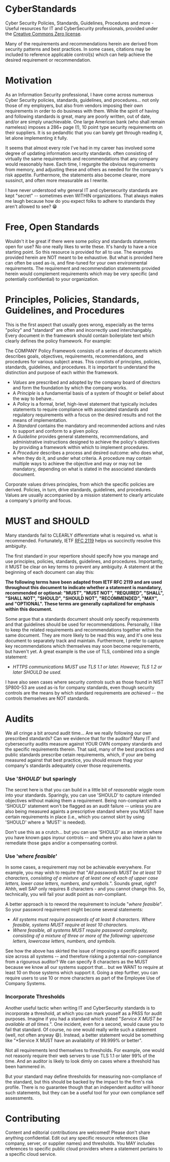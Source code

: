 # CyberStandards
Cyber Security Policies, Standards, Guidelines, Procedures and more - Useful resources for IT and CyberSecurity professionals,
provided under the [Creative Commons Zero license](https://en.wikipedia.org/wiki/Creative_Commons_license#Zero_/_public_domain). 

Many of the requirements and recommendations herein are derived from security patterns and best practices.
In some cases, citations may be included to reference applicable control(s) which can help achieve the desired requirement or recommendation.

# Motivation
As an Information Security professional, I have come across numerous Cyber Security policies, standards, guidelines, and procedures...
not only those of my employers, but also from vendors imposing their own requirements in order to do business with them.
While the spirit of having and following standards is great, many are poorly written, out of date, and/or are simply unachievable.
One large American bank (who shall remain nameless) imposes a 286+ page (!), 10 point type security requirements on their suppliers.
It is so pedandtic that you can barely get through reading it, let alone implementing it fully.

It seems that almost every role I've had in my career has involved some degree of updating information security standards.
often consisting of virtually the same requirements and recommendations that any company would reasonably have.
Each time, I regurgite the obvious requirements from memory, and adjusting these and others as needed for the company's risk appetite.
Furthermore, the statements also become clearer, more sussinct, and often more measurable as I rewrite.

I have never understood why general IT and cybersecurity standards are kept "secret" -- sometimes even WITHIN organizations.
That always makes me laugh because how do you expect folks to adhere to standards they aren't allowed to see? :grin:

# Free, Open Standards
Wouldn't it be great if there were some policy and standards statements open for use?  No one really likes to write these.
It's handy to have a nice starting point.  So this resource is provided for all to use. The examples provided herein are NOT
meant to be exhaustive. But what is provided here can often be used as-is, and fine-tuned for your own environmental requirements.
The requirement and recommendation statements provided herein would complement requirements which may be very specific
(and potentially confidential) to your organization.

# Principles, Policies, Standards, Guidelines, and Procedures
This is the first aspect that usually goes wrong, especially as the terms "policy" and "standard" are often and incorrectly used interchangably.
Every document in the framework should contain boilerplate text which clearly defines the policy framework. For example:

The COMPANY Policy Framework consists of a series of documents which describes goals, objectives, requirements, recommendations, and procedures for various subject areas. This constists of principles, policies, standards, guidelines, and procedures. It is important to understand the distinction and purpose of each within the framework.

* *Values* are prescribed and adopted by the company board of directors and form the foundation by which the company works.
* A *Principle* is a fundamental basis of a system of thought or belief about the way to behave..
* A *Policy* is a formal, brief, high-level statement that typically includes statements to require compliance with associated standards and regulatory requirements with a focus on the desired results and not the means of implementation.
* A *Standard* contains the mandatory and recommended actions and rules to support and conform to a given policy.
* A *Guideline* provides general statements, recommendations, and administrative instructions designed to achieve the policy's objectives by providing a framework within which to implement procedures.
* A *Procedure* describes a process and desired outcome: who does what, when they do it, and under what criteria. A procedure may contain multiple ways to achieve the objective and may or may not be mandatory, depending on what is stated in the associated standards document.

Corporate values drives principles, from which the specific policies are derived. Policies, in turn, drive standards, guidelines, and procedures. Values are usually accompanied by a mission statement to clearly articulate a company's priority and focus.

# MUST and SHOULD
Many standards fail to CLEARLY differentiate what is required vs. what is recommended.
Fortunately, IETF [RFC 2119](https://www.ietf.org/rfc/rfc2119.txt) helps us succinctly resolve this ambiguity.

The first standard in your repertiore should specify how you manage and use principles, policies, standards, guidelines, and procedures.
Importantly, it MUST be clear on key terms to prevent any ambiguity. A statement at the beginning of each document can alay this:

**The following terms have been adapted from IETF RFC 2119 and are used throughout this document to indicate whether a statement is mandatory, recommended or optional: "MUST", "MUST NOT", "REQUIRED", "SHALL", "SHALL NOT", "SHOULD", "SHOULD NOT", "RECOMMENDED", "MAY", and "OPTIONAL".  These terms are generally capitalized for emphasis within this document.**

Some argue that a standards document should only specify requirements and that guidelines should be used for recommendations.
Personally, I like to keep the related requirements and recommendations together within the same document.
They are more likely to be read this way, and it's one less document to separately track and maintain. 
Furthermore, I prefer to capture key recommendations which themselves may soon become requirements, but haven't yet.
A great example is the use of TLS, combined into a single statement:

* *HTTPS communications MUST use TLS 1.1 or later. However, TLS 1.2 or later SHOULD be used.*

I have also seen cases where security _controls_ such as those found in NIST SP800-53 are used as-is for company standards,
even though security controls are the means by which standard requirements are *achieved* -- the controls themselves are NOT standards.

# Audits
We all cringe a bit around audit time...  Are we really following our own prescribed standards?  Can we evidence that for the auditor?
Many IT and cybersecurity audits measure against YOUR OWN company standards and the specific requirements therein.
That said, many of the best practices and public standards prescribe cetain requirements, which, if your are being measured against that best practice,
you should ensure thag your company's standards adequately cover those requirements. 

### Use '*SHOULD*' but sparingly
The secret here is that you can build in a little bit of *reasonable* wiggle room into your standards.
Sparingly, you can use 'SHOULD' to capture intended objectives without making them a requirement.
Being non-compiant with a 'SHOULD' statement won't be flagged as an audit failure -- unless you are also being measured
againts a prescriptive standard where you MUST have certain requirements in place (i.e., which you cannot skirt by using 'SHOULD' where a 'MUST' is needed).

Don't use this as a crutch... but you can use 'SHOULD' as an interim where you have known gaps inyour controls -- and where you
also have a plan to remediate those gaps and/or a compensating control.

### Use '*where feasible*'
In some cases, a requirement may not be achievable everywhere.
For example, you may wish to require that "*All passwords MUST be at least 10 characters, consisting of a mixture of at least one of each of upper case letters, lower case letters, numbers, and symbols.*".
Sounds great, right?  Ahhh, well SAP only requires 8 characters - and you cannot change this.
So, technically, you will fail your audit point as non-compliant.

A better approach is to reword the requirement to include "*where feasible*".
So your password requirement might become several statements:

* *All systems must require passwords of at least 8 characters. Where feasible, systems MUST require at least 10 characters.*
* *Where feasible, all systems MUST require password complexity, consisting of a mixture of three or more of the following: uppercase letters, lowercase letters, numbers, and symbols.*

See how the above has skirted the issue of imposing a specific password size across all systems -- and therefore risking a potential non-compliance from a rigourous auditor?
We can specify 8 characters as the MUST because we know all our systems support that... but we WANT to require at least 10 on those systems which support it.
Going a step further, you can require users to use 10 or more characters as part of the Employee Use of Company Systems.

### Incorporate Thresholds
Another useful tactic when writing IT and CyberSecurity standards is to incorporate a threshold, at which
you can mark youself as a PASS for audit purposes. Imagine if you had a standard which stated "*Service X MUST be available at all times.*".
One incident, even for a second, would cause you to fail that standard. Of course, no one would really write such a statement
(well, not often anyway 😄).  Instead, a better statement would be something like "*Service X MUST have an availability of 99.999% or better".

Not all requirements lend themselves to thresholds.
For example, one would not reasonly require their web servers to use TLS 1.1 or later 99% of the time.
And an auditor is likely to look dimly on cases where a threshold has been hammered in.

But your standard may define thresholds for measuring non-compliance of the standard, but this should be backed by the impact to the firm's risk profile.
There is no guarantee though that an independent auditor will honor such statements, but they can be a useful tool for your own compliance self assessments.

# Contributing
Content and editorial contributions are welcomed! Please don't share anything confidential.
Edit out any specific resource references (like company, server, or supplier names) and thresholds.
You MAY includes references to specific public cloud providers where a statement pertains to a specific cloud service.

